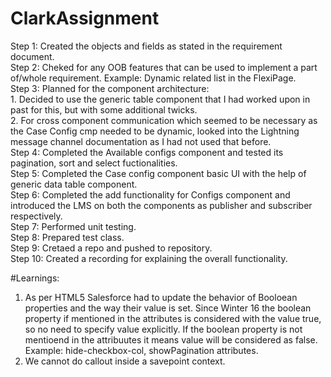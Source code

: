 # ClarkAssignment
Step 1: Created the objects and fields as stated in the requirement document.<br/>
Step 2: Cheked for any OOB features that can be used to implement a part of/whole requirement. Example: Dynamic related list in the FlexiPage.<br/>
Step 3: Planned for the component architecture:<br/>
        1. Decided to use the generic table component that I had worked upon in past for this, but with some additional twicks.<br/>
        2. For cross component communication which seemed to be necessary as the Case Config cmp needed to be dynamic, looked into the Lightning message channel documentation as I had not used that before.<br/>
Step 4: Completed the Available configs component and tested its pagination, sort and select fuctionalities.<br/>
Step 5: Completed the Case config component basic UI with the help of generic data table component.<br/>
Step 6: Completed the add functionality for Configs component and introduced the LMS on both the components as publisher and subscriber respectively.<br/>
Step 7: Performed unit testing.<br/>
Step 8: Prepared test class.<br/>
Step 9: Cretaed a repo and pushed to repository.<br/>
Step 10: Created a recording for explaining the overall functionality.<br/>
        
        
#Learnings:
1. As per HTML5 Salesforce had to update the behavior of Booloean properties and the way their value is set. Since Winter 16 the boolean property if mentioned in the attributes is considered with the value true, so no need to specify value explicitly. If the boolean property is not mentioend in the attribuutes it means value will be considered as false. Example: hide-checkbox-col, showPagination attributes.
2. We cannot do callout inside a savepoint context.
